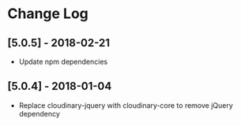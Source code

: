 # Change Log

## [5.0.5] - 2018-02-21
- Update npm dependencies
## [5.0.4] - 2018-01-04
- Replace cloudinary-jquery with cloudinary-core to remove jQuery dependency